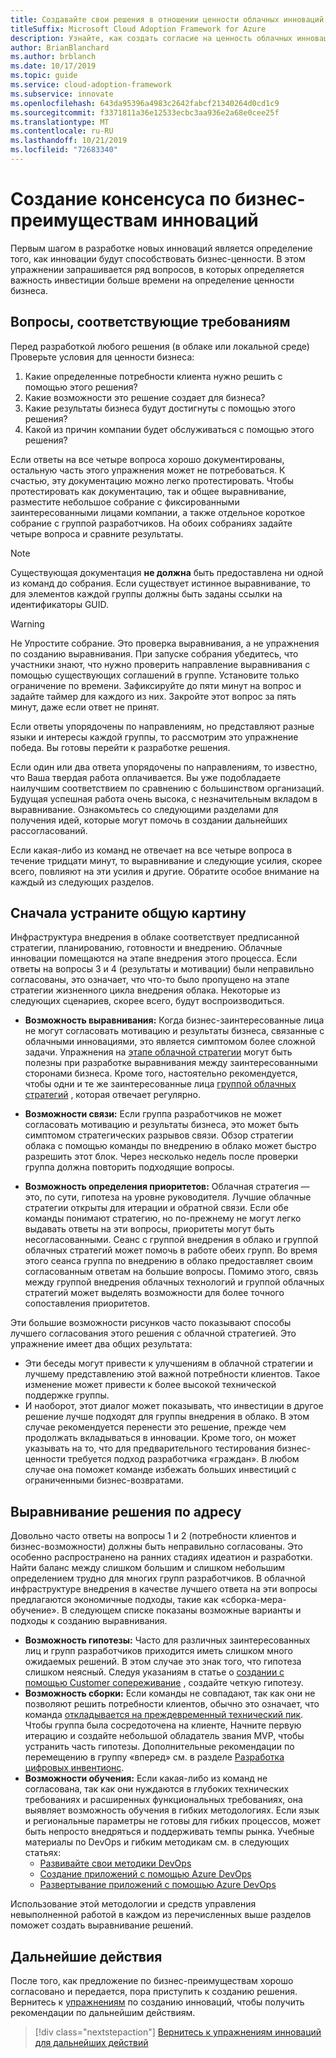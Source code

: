 ```yaml
---
title: Создавайте свои решения в отношении ценности облачных инноваций в сфере бизнеса
titleSuffix: Microsoft Cloud Adoption Framework for Azure
description: Узнайте, как создать согласие на ценность облачных инноваций в сфере бизнеса.
author: BrianBlanchard
ms.author: brblanch
ms.date: 10/17/2019
ms.topic: guide
ms.service: cloud-adoption-framework
ms.subservice: innovate
ms.openlocfilehash: 643da95396a4983c2642fabcf21340264d0cd1c9
ms.sourcegitcommit: f3371811a36e12533ecbc3aa936e2a68e0cee25f
ms.translationtype: MT
ms.contentlocale: ru-RU
ms.lasthandoff: 10/21/2019
ms.locfileid: "72683340"
---
```

# <a name="building-consensus-on-the-business-value-of-innovation"></a>Создание консенсуса по бизнес-преимуществам инноваций

Первым шагом в разработке новых инноваций является определение того, как инновации будут способствовать бизнес-ценности. В этом упражнении запрашивается ряд вопросов, в которых определяется важность инвестиции больше времени на определение ценности бизнеса.

## <a name="qualifying-questions"></a>Вопросы, соответствующие требованиям

Перед разработкой любого решения (в облаке или локальной среде) Проверьте условия для ценности бизнеса:

1. Какие определенные потребности клиента нужно решить с помощью этого решения?
2. Какие возможности это решение создает для бизнеса?
3. Какие результаты бизнеса будут достигнуты с помощью этого решения?
4. Какой из причин компании будет обслуживаться с помощью этого решения?

Если ответы на все четыре вопроса хорошо документированы, остальную часть этого упражнения может не потребоваться. К счастью, эту документацию можно легко протестировать. Чтобы протестировать как документацию, так и общее выравнивание, разместите небольшое собрание с фиксированными заинтересованными лицами компании, а также отдельное короткое собрание с группой разработчиков. На обоих собраниях задайте четыре вопроса и сравните результаты.

> [!NOTE]
> Существующая документация **не должна** быть предоставлена ни одной из команд до собрания. Если существует истинное выравнивание, то для элементов каждой группы должны быть заданы ссылки на идентификаторы GUID.

> [!WARNING]
> Не Упростите собрание. Это проверка выравнивания, а не упражнения по созданию выравнивания. При запуске собрания убедитесь, что участники знают, что нужно проверить направление выравнивания с помощью существующих соглашений в группе. Установите только ограничение по времени. Зафиксируйте до пяти минут на вопрос и задайте таймер для каждого из них. Закройте этот вопрос за пять минут, даже если ответ не принят.

Если ответы упорядочены по направлениям, но представляют разные языки и интересы каждой группы, то рассмотрим это упражнение победа. Вы готовы перейти к разработке решения.

Если один или два ответа упорядочены по направлениям, то известно, что Ваша твердая работа оплачивается. Вы уже подобладаете наилучшим соответствием по сравнению с большинством организаций. Будущая успешная работа очень высока, с незначительным вкладом в выравнивание. Ознакомьтесь со следующими разделами для получения идей, которые могут помочь в создании дальнейших рассогласований.

Если какая-либо из команд не отвечает на все четыре вопроса в течение тридцати минут, то выравнивание и следующие усилия, скорее всего, повлияют на эти усилия и другие. Обратите особое внимание на каждый из следующих разделов.

## <a name="address-the-big-picture-first"></a>Сначала устраните общую картину

Инфраструктура внедрения в облаке соответствует предписанной стратегии, планированию, готовности и внедрению. Облачные инновации помещаются на этапе внедрения этого процесса. Если ответы на вопросы 3 и 4 (результаты и мотивации) были неправильно согласованы, это означает, что что-то было пропущено на этапе стратегии жизненного цикла внедрения облака. Некоторые из следующих сценариев, скорее всего, будут воспроизводиться.

- **Возможность выравнивания:** Когда бизнес-заинтересованные лица не могут согласовать мотивацию и результаты бизнеса, связанные с облачными инновациями, это является симптомом более сложной задачи. Упражнения на [этапе облачной стратегии](../strategy/index.md) могут быть полезны при разработке выравнивания между заинтересованными сторонами бизнеса. Кроме того, настоятельно рекомендуется, чтобы одни и те же заинтересованные лица [группой облачных стратегий](../organize/cloud-strategy.md) , которая отвечает регулярно.

- **Возможности связи:** Если группа разработчиков не может согласовать мотивацию и результаты бизнеса, это может быть симптомом стратегических разрывов связи. Обзор стратегии облака с помощью команды по внедрению в облако может быстро разрешить этот блок. Через несколько недель после проверки группа должна повторить подходящие вопросы.

- **Возможность определения приоритетов:** Облачная стратегия — это, по сути, гипотеза на уровне руководителя. Лучшие облачные стратегии открыты для итерации и обратной связи. Если обе команды понимают стратегию, но по-прежнему не могут легко выдавать ответы на эти вопросы, приоритеты могут быть несогласованными. Сеанс с группой внедрения в облако и группой облачных стратегий может помочь в работе обеих групп. Во время этого сеанса группа по внедрению в облако предоставляет своим согласованным ответам на большие вопросы. Помимо этого, связь между группой внедрения облачных технологий и группой облачных стратегий может выделять возможности для более точного сопоставления приоритетов.

Эти большие возможности рисунков часто показывают способы лучшего согласования этого решения с облачной стратегией. Это упражнение имеет два общих результата:

- Эти беседы могут привести к улучшениям в облачной стратегии и лучшему представлению этой важной потребности клиентов. Такое изменение может привести к более высокой технической поддержке группы.
- И наоборот, этот диалог может показывать, что инвестиции в другое решение лучше подходят для группы внедрения в облако. В этом случае рекомендуется перенести это решение, прежде чем продолжать вкладываться в инновации. Кроме того, он может указывать на то, что для предварительного тестирования бизнес-ценности требуется подход разработчика «граждан». В любом случае она поможет команде избежать больших инвестиций с ограниченными бизнес-возвратами.

## <a name="address-solution-alignment"></a>Выравнивание решения по адресу

Довольно часто ответы на вопросы 1 и 2 (потребности клиентов и бизнес-возможности) должны быть неправильно согласованы. Это особенно распространено на ранних стадиях идеатион и разработки. Найти баланс между слишком большим и слишком небольшим определением трудно для многих групп разработчиков. В облачной инфраструктуре внедрения в качестве лучшего ответа на эти вопросы предлагаются экономичные подходы, такие как «сборка-мера-обучение». В следующем списке показаны возможные варианты и подходы к созданию выравнивания.

- **Возможность гипотезы:** Часто для различных заинтересованных лиц и групп разработчиков приходится иметь слишком много ожидаемых решений. В этом случае это знак того, что гипотеза слишком неясный. Следуя указаниям в статье о [создании с помощью Customer сопереживание](./considerations/build.md) , создайте четкую гипотезу.
- **Возможность сборки:** Если команды не совпадают, так как они не позволяют решить потребности клиентов, обычно это означает, что команда [откладывается на преждевременный технический пик](./considerations/build.md#reduce-complexity-and-delay-technical-spikes). Чтобы группа была сосредоточена на клиенте, Начните первую итерацию и создайте небольшой обладатель звания MVP, чтобы устранить часть гипотезы. Дополнительные рекомендации по перемещению в группу «вперед» см. в разделе [Разработка цифровых инвентионс](./considerations/invention.md).
- **Возможности обучения:** Если какая-либо из команд не согласована, так как они нуждаются в глубоких технических требованиях и расширенных функциональных требованиях, она выявляет возможность обучения в гибких методологиях. Если язык и региональные параметры не готовы для гибких процессов, может быть непросто внедряться и поддерживать темпы рынка. Учебные материалы по DevOps и гибким методикам см. в следующих статьях:
  - [Развивайте свои методики DevOps](https://docs.microsoft.com/learn/paths/evolve-your-devops-practices)
  - [Создание приложений с помощью Azure DevOps](https://docs.microsoft.com/learn/paths/build-applications-with-azure-devops)
  - [Развертывание приложений с помощью Azure DevOps](https://docs.microsoft.com/learn/paths/deploy-applications-with-azure-devops/)

Использование этой методологии и средств управления невыполненной работой в каждом из перечисленных выше разделов поможет создать выравнивание решений.

## <a name="next-steps"></a>Дальнейшие действия

После того, как предложение по бизнес-преимуществам хорошо согласовано и передается, пора приступить к созданию решения. Вернитесь к [упражнениям](./index.md) по созданию инноваций, чтобы получить рекомендации по дальнейшим действиям.

> [!div class="nextstepaction"]
> [Вернитесь к упражнениям инноваций для дальнейших действий](./index.md)
